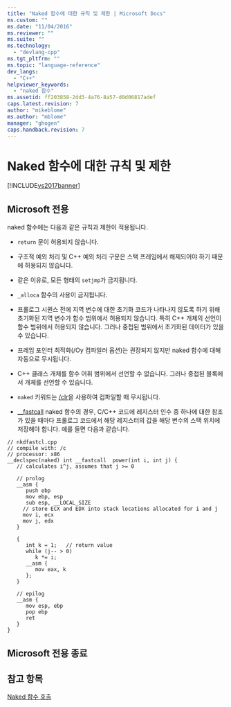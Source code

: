 ```yaml
---
title: "Naked 함수에 대한 규칙 및 제한 | Microsoft Docs"
ms.custom: ""
ms.date: "11/04/2016"
ms.reviewer: ""
ms.suite: ""
ms.technology: 
  - "devlang-cpp"
ms.tgt_pltfrm: ""
ms.topic: "language-reference"
dev_langs: 
  - "C++"
helpviewer_keywords: 
  - "naked 함수"
ms.assetid: ff203858-2dd3-4a76-8a57-d0d06817adef
caps.latest.revision: 7
author: "mikeblome"
ms.author: "mblome"
manager: "ghogen"
caps.handback.revision: 7
---
```

# Naked 함수에 대한 규칙 및 제한
[!INCLUDE[vs2017banner](../assembler/inline/includes/vs2017banner.md)]

## Microsoft 전용  
 naked 함수에는 다음과 같은 규칙과 제한이 적용됩니다.  
  
-   `return` 문이 허용되지 않습니다.  
  
-   구조적 예외 처리 및 C\+\+ 예외 처리 구문은 스택 프레임에서 해제되어야 하기 때문에 허용되지 않습니다.  
  
-   같은 이유로, 모든 형태의 `setjmp`가 금지됩니다.  
  
-   `_alloca` 함수의 사용이 금지됩니다.  
  
-   프롤로그 시퀀스 전에 지역 변수에 대한 초기화 코드가 나타나지 않도록 하기 위해 초기화된 지역 변수가 함수 범위에서 허용되지 않습니다.  특히 C\+\+ 개체의 선언이 함수 범위에서 허용되지 않습니다.  그러나 중첩된 범위에서 초기화된 데이터가 있을 수 있습니다.  
  
-   프레임 포인터 최적화\(\/Oy 컴파일러 옵션\)는 권장되지 않지만 naked 함수에 대해 자동으로 무시됩니다.  
  
-   C\+\+ 클래스 개체를 함수 어휘 범위에서 선언할 수 없습니다.  그러나 중첩된 블록에서 개체를 선언할 수 있습니다.  
  
-   `naked` 키워드는 [\/clr](../build/reference/clr-common-language-runtime-compilation.md)을 사용하여 컴파일할 때 무시됩니다.  
  
-   [\_\_fastcall](../cpp/fastcall.md) naked 함수의 경우, C\/C\+\+ 코드에 레지스터 인수 중 하나에 대한 참조가 있을 때마다 프롤로그 코드에서 해당 레지스터의 값을 해당 변수의 스택 위치에 저장해야 합니다.  예를 들면 다음과 같습니다.  
  
```  
// nkdfastcl.cpp  
// compile with: /c  
// processor: x86  
__declspec(naked) int __fastcall  power(int i, int j) {  
   // calculates i^j, assumes that j >= 0  
  
   // prolog  
   __asm {  
      push ebp  
      mov ebp, esp  
      sub esp, __LOCAL_SIZE  
     // store ECX and EDX into stack locations allocated for i and j  
     mov i, ecx  
     mov j, edx  
   }  
  
   {  
      int k = 1;   // return value  
      while (j-- > 0)   
         k *= i;  
      __asm {   
         mov eax, k   
      };  
   }  
  
   // epilog  
   __asm {  
      mov esp, ebp  
      pop ebp  
      ret  
   }  
}  
```  
  
## Microsoft 전용 종료  
  
## 참고 항목  
 [Naked 함수 호출](../cpp/naked-function-calls.md)
